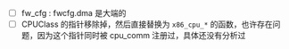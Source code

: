 - [ ] fw_cfg : fwcfg.dma 是大端的
- [ ] CPUClass 的指针移除掉，然后直接替换为 `x86_cpu_*` 的函数，也许存在问题，因为这个指针同时被 cpu_comm 注册过，具体还没有分析过
